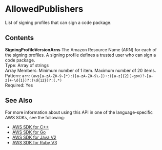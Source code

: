 # AllowedPublishers<a name="API_AllowedPublishers"></a>

List of signing profiles that can sign a code package\. 

## Contents<a name="API_AllowedPublishers_Contents"></a>

 **SigningProfileVersionArns**   <a name="SSS-Type-AllowedPublishers-SigningProfileVersionArns"></a>
The Amazon Resource Name \(ARN\) for each of the signing profiles\. A signing profile defines a trusted user who can sign a code package\.   
Type: Array of strings  
Array Members: Minimum number of 1 item\. Maximum number of 20 items\.  
Pattern: `arn:(aws[a-zA-Z0-9-]*):([a-zA-Z0-9\-])+:([a-z]{2}(-gov)?-[a-z]+-\d{1})?:(\d{12})?:(.*)`   
Required: Yes

## See Also<a name="API_AllowedPublishers_SeeAlso"></a>

For more information about using this API in one of the language\-specific AWS SDKs, see the following:
+  [ AWS SDK for C\+\+](https://docs.aws.amazon.com/goto/SdkForCpp/lambda-2015-03-31/AllowedPublishers) 
+  [ AWS SDK for Go](https://docs.aws.amazon.com/goto/SdkForGoV1/lambda-2015-03-31/AllowedPublishers) 
+  [ AWS SDK for Java V2](https://docs.aws.amazon.com/goto/SdkForJavaV2/lambda-2015-03-31/AllowedPublishers) 
+  [ AWS SDK for Ruby V3](https://docs.aws.amazon.com/goto/SdkForRubyV3/lambda-2015-03-31/AllowedPublishers) 